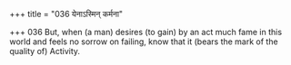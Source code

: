 +++
title = "036 येनाऽस्मिन् कर्मना"

+++
036	But, when (a man) desires (to gain) by an act much fame in this world and feels no sorrow on failing, know that it (bears the mark of the quality of) Activity.